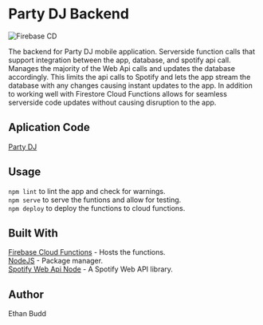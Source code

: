 # Party DJ Backend

![Firebase CD](https://github.com/budde25/partydj-backend/workflows/Firebase%20CD/badge.svg)

The backend for Party DJ mobile application. Serverside function calls that support integration between the app, database,
and spotify api call. Manages the majority of the Web Api calls and updates the database accordingly. This limits the api calls
to Spotify and lets the app stream the database with any changes causing instant updates to the app. In addition to working well with Firestore Cloud Functions allows for seamless serverside code updates without causing disruption to the app.

## Aplication Code

[Party DJ](https://github.com/budde25/PartyDJ)

## Usage
`npm lint` to lint the app and check for warnings.  
`npm serve` to serve the funtions and allow for testing.  
`npm deploy` to deploy the functions to cloud functions.  

## Built With
[Firebase Cloud Functions](https://firebase.google.com/docs/functions/) - Hosts the functions.  
[NodeJS](https://nodejs.org/) - Package manager.  
[Spotify Web Api Node](https://github.com/thelinmichael/spotify-web-api-node) - A Spotify Web API library.  

## Author
Ethan Budd
